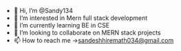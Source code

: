 - 👋 Hi, I’m @Sandy134
- 👀 I’m interested in Mern full stack development
- 🌱 I’m currently learning BE in CSE
- 💞️ I’m looking to collaborate on MERN stack projects
- 📫 How to reach me ->sandeshhiremath034@gmail.com

<!---
Sandy134/Sandy134 is a ✨ special ✨ repository because its `README.md` (this file) appears on your GitHub profile.
You can click the Preview link to take a look at your changes.
--->
